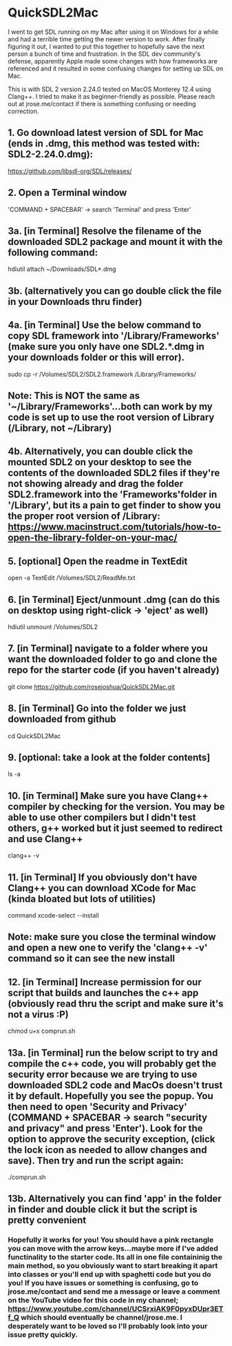 # QuickSDL2Mac
I went to get SDL running on my Mac after using it on Windows for a while and had a terrible time getting the newer version to work. After finally 
figuring it out, I wanted to put this together to hopefully save the next person a bunch of time and frustration. In the SDL dev community's defense,
apparently Apple made some changes with how frameworks are referenced and it resulted in some confusing changes for setting up SDL on Mac.

This is with SDL 2 version 2.24.0 tested on MacOS Monterey 12.4 using Clang++. I tried to make it as beginner-friendly as possible.
Please reach out at jrose.me/contact if there is something confusing or needing correction.

## 1. Go download latest version of SDL for Mac (ends in .dmg, this method was tested with: SDL2-2.24.0.dmg): 
https://github.com/libsdl-org/SDL/releases/

## 2. Open a Terminal window
'COMMAND + SPACEBAR' -> search 'Terminal' and press 'Enter'

## 3a. [in Terminal] Resolve the filename of the downloaded SDL2 package and mount it with the following command: 
hdiutil attach ~/Downloads/SDL*.dmg
## 3b. (alternatively you can go double click the file in your Downloads thru finder)


## 4a. [in Terminal] Use the below command to copy SDL framework into '/Library/Frameworks' (make sure you only have one SDL2.*.dmg in your downloads folder or this will error). 
sudo cp -r /Volumes/SDL2/SDL2.framework /Library/Frameworks/
## Note: This is NOT the same as '~/Library/Frameworks'...both can work by my code is set up to use the root version of Library (/Library, not ~/Library)
## 4b. Alternatively, you can double click the mounted SDL2 on your desktop to see the contents of the downloaded SDL2 files if they're not showing already and drag the folder SDL2.framework into the 'Frameworks'folder in '/Library', but its a pain to get finder to show you the proper root version of /Library: https://www.macinstruct.com/tutorials/how-to-open-the-library-folder-on-your-mac/

## 5. [optional] Open the readme in TextEdit
open -a TextEdit /Volumes/SDL2/ReadMe.txt

## 6. [in Terminal] Eject/unmount .dmg (can do this on desktop using right-click -> 'eject' as well)
hdiutil unmount /Volumes/SDL2

## 7. [in Terminal] navigate to a folder where you want the downloaded folder to go and clone the repo for the starter code (if you haven't already)
git clone https://github.com/rosejoshua/QuickSDL2Mac.git

## 8. [in Terminal] Go into the folder we just downloaded from github
cd QuickSDL2Mac

## 9. [optional: take a look at the folder contents]
ls -a

## 10. [in Terminal] Make sure you have Clang++ compiler by checking for the version. You may be able to use other compilers but I didn't test others, g++ worked but it just seemed to redirect and use Clang++
clang++ -v

## 11. [in Terminal] If you obviously don't have Clang++ you can download XCode for Mac (kinda bloated but lots of utilities)
command xcode-select --install
## Note: make sure you close the terminal window and open a new one to verify the 'clang++ -v' command so it can see the new install

## 12. [in Terminal] Increase permission for our script that builds and launches the c++ app (obviously read thru the script and make sure it's not a virus :P)
chmod u+x comprun.sh

## 13a. [in Terminal] run the below script to try and compile the c++ code, you will probably get the security error because we are trying to use downloaded SDL2 code and MacOs doesn't trust it by default. Hopefully you see the popup. You then need to open 'Security and Privacy' (COMMAND + SPACEBAR -> search "security and privacy" and press 'Enter'). Look for the option to approve the security exception, (click the lock icon as needed to allow changes and save). Then try and run the script again:
./comprun.sh

## 13b. Alternatively you can find 'app' in the folder in finder and double click it but the script is pretty convenient

### Hopefully it works for you! You should have a pink rectangle you can move with the arrow keys...maybe more if I've added functinality to the starter code. Its all in one file containinig the main method, so you obviously want to start breaking it apart into classes or you'll end up with spaghetti code but you do you! If you have issues or something is confusing, go to jrose.me/contact and send me a message or leave a comment on the YouTube video for this code in my channel; https://www.youtube.com/channel/UCSrxiAK9F0pyxDUpr3ETf_Q which should eventually be channel/jrose.me. I desperately want to be loved so I'll probably look into your issue pretty quickly.
